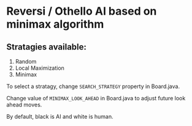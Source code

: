 # Reversi / Othello AI based on minimax algorithm

## Stratagies available:
1) Random
2) Local Maximization
3) Minimax

To select a stratagy, change `SEARCH_STRATEGY` property in Board.java. 

Change value of `MINIMAX_LOOK_AHEAD` in Board.java to adjust future look ahead moves.

By default, black is AI and white is human.
